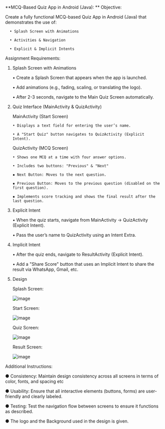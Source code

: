 **MCQ-Based Quiz App in Android (Java):
**
Objective:

Create a fully functional MCQ-based Quiz App in Android (Java) that demonstrates the use of:

      • Splash Screen with Animations

      • Activities & Navigation

      • Explicit & Implicit Intents

Assignment Requirements:

1. Splash Screen with Animations
   
      • Create a Splash Screen that appears when the app is launched.

      • Add animations (e.g., fading, scaling, or translating the logo).

      • After 2-3 seconds, navigate to the Main Quiz Screen automatically.

2. Quiz Interface (MainActivity & QuizActivity)


   MainActivity (Start Screen)

       • Displays a text field for entering the user’s name.
   
       • A "Start Quiz" button navigates to QuizActivity (Explicit Intent).


   QuizActivity (MCQ Screen)

       • Shows one MCQ at a time with four answer options.

       • Includes two buttons: "Previous" & "Next"

       ▪ Next Button: Moves to the next question.

       ▪ Previous Button: Moves to the previous question (disabled on the first question).

       ▪ Implements score tracking and shows the final result after the last question.

3. Explicit Intent

     • When the quiz starts, navigate from MainActivity → QuizActivity (Explicit Intent).

     • Pass the user’s name to QuizActivity using an Intent Extra.

4. Implicit Intent

     • After the quiz ends, navigate to ResultActivity (Explicit Intent).

     • Add a "Share Score" button that uses an Implicit Intent to share the result via WhatsApp, Gmail, etc.
   
5. Design

   Splash Screen:

   ![image](https://github.com/user-attachments/assets/8e24ca59-5d7b-469c-b143-d1d149f324a2)

   Start Screen:

   ![image](https://github.com/user-attachments/assets/0d9d08a2-b029-4597-8c63-bdac81ceb562)


   Quiz Screen:

   ![image](https://github.com/user-attachments/assets/dc85d031-759e-40dd-9fb1-232d398b4040)
   

   Result Screen:

   ![image](https://github.com/user-attachments/assets/89a86c36-f158-43d6-b53b-1cd57836f51d)


Additional Instructions:

  ● Consistency: Maintain design consistency across all screens in terms of color, fonts, and spacing etc
  
  ● Usability: Ensure that all interactive elements (buttons, forms) are user-friendly and clearly labeled.
  
  ● Testing: Test the navigation flow between screens to ensure it functions as described.
  
  ● The logo and the Background used in the design is given.
